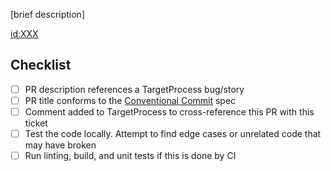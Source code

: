 [brief description]

[id:XXX](https://ncarb.tpondemand.com/entity/XXX)

Checklist
----
- [ ] PR description references a TargetProcess bug/story
- [ ] PR title conforms to the [Conventional Commit](https://www.conventionalcommits.org/en/v1.0.0/#summary) spec
- [ ] Comment added to TargetProcess to cross-reference this PR with this ticket
- [ ] Test the code locally. Attempt to find edge cases or unrelated code that may have broken
- [ ] Run linting, build, and unit tests if this is done by CI
